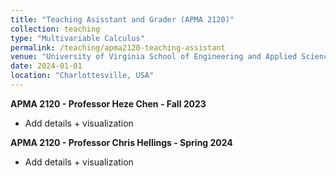 ```yaml
---
title: "Teaching Asisstant and Grader (APMA 2120)"
collection: teaching
type: "Multivariable Calculus"
permalink: /teaching/apma2120-teaching-assistant
venue: "University of Virginia School of Engineering and Applied Science, Department of Applied Mathematics (APMA)"
date: 2024-01-01 
location: "Charlottesville, USA"
---
```


**APMA 2120 - Professor Heze Chen - Fall 2023**
- Add details + visualization

**APMA 2120 - Professor Chris Hellings - Spring 2024**
- Add details + visualization
